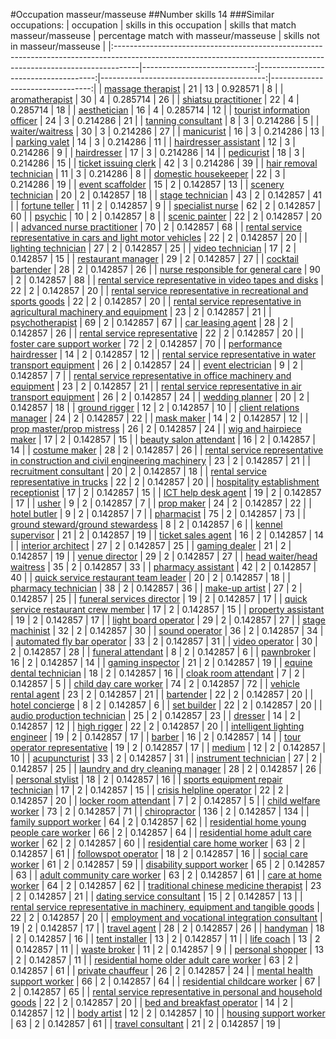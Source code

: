 #Occupation masseur/masseuse
##Number skills 14
###Similar occupations:
| occupation                                                                                                                                                        |   skills in this occupation |   skills that match masseur/masseuse |   percentage match with masseur/masseuse |   skills not in masseur/masseuse |
|:------------------------------------------------------------------------------------------------------------------------------------------------------------------|----------------------------:|-------------------------------------:|-----------------------------------------:|---------------------------------:|
| [massage therapist](massage_therapist.md)                                                                                                                         |                          21 |                                   13 |                                 0.928571 |                                8 |
| [aromatherapist](aromatherapist.md)                                                                                                                               |                          30 |                                    4 |                                 0.285714 |                               26 |
| [shiatsu practitioner](shiatsu_practitioner.md)                                                                                                                   |                          22 |                                    4 |                                 0.285714 |                               18 |
| [aesthetician](aesthetician.md)                                                                                                                                   |                          16 |                                    4 |                                 0.285714 |                               12 |
| [tourist information officer](tourist_information_officer.md)                                                                                                     |                          24 |                                    3 |                                 0.214286 |                               21 |
| [tanning consultant](tanning_consultant.md)                                                                                                                       |                           8 |                                    3 |                                 0.214286 |                                5 |
| [waiter/waitress](waiter-waitress.md)                                                                                                                             |                          30 |                                    3 |                                 0.214286 |                               27 |
| [manicurist](manicurist.md)                                                                                                                                       |                          16 |                                    3 |                                 0.214286 |                               13 |
| [parking valet](parking_valet.md)                                                                                                                                 |                          14 |                                    3 |                                 0.214286 |                               11 |
| [hairdresser assistant](hairdresser_assistant.md)                                                                                                                 |                          12 |                                    3 |                                 0.214286 |                                9 |
| [hairdresser](hairdresser.md)                                                                                                                                     |                          17 |                                    3 |                                 0.214286 |                               14 |
| [pedicurist](pedicurist.md)                                                                                                                                       |                          18 |                                    3 |                                 0.214286 |                               15 |
| [ticket issuing clerk](ticket_issuing_clerk.md)                                                                                                                   |                          42 |                                    3 |                                 0.214286 |                               39 |
| [hair removal technician](hair_removal_technician.md)                                                                                                             |                          11 |                                    3 |                                 0.214286 |                                8 |
| [domestic housekeeper](domestic_housekeeper.md)                                                                                                                   |                          22 |                                    3 |                                 0.214286 |                               19 |
| [event scaffolder](event_scaffolder.md)                                                                                                                           |                          15 |                                    2 |                                 0.142857 |                               13 |
| [scenery technician](scenery_technician.md)                                                                                                                       |                          20 |                                    2 |                                 0.142857 |                               18 |
| [stage technician](stage_technician.md)                                                                                                                           |                          43 |                                    2 |                                 0.142857 |                               41 |
| [fortune teller](fortune_teller.md)                                                                                                                               |                          11 |                                    2 |                                 0.142857 |                                9 |
| [specialist nurse](specialist_nurse.md)                                                                                                                           |                          62 |                                    2 |                                 0.142857 |                               60 |
| [psychic](psychic.md)                                                                                                                                             |                          10 |                                    2 |                                 0.142857 |                                8 |
| [scenic painter](scenic_painter.md)                                                                                                                               |                          22 |                                    2 |                                 0.142857 |                               20 |
| [advanced nurse practitioner](advanced_nurse_practitioner.md)                                                                                                     |                          70 |                                    2 |                                 0.142857 |                               68 |
| [rental service representative in cars and light motor vehicles](rental_service_representative_in_cars_and_light_motor_vehicles.md)                               |                          22 |                                    2 |                                 0.142857 |                               20 |
| [lighting technician](lighting_technician.md)                                                                                                                     |                          27 |                                    2 |                                 0.142857 |                               25 |
| [video technician](video_technician.md)                                                                                                                           |                          17 |                                    2 |                                 0.142857 |                               15 |
| [restaurant manager](restaurant_manager.md)                                                                                                                       |                          29 |                                    2 |                                 0.142857 |                               27 |
| [cocktail bartender](cocktail_bartender.md)                                                                                                                       |                          28 |                                    2 |                                 0.142857 |                               26 |
| [nurse responsible for general care](nurse_responsible_for_general_care.md)                                                                                       |                          90 |                                    2 |                                 0.142857 |                               88 |
| [rental service representative in video tapes and disks](rental_service_representative_in_video_tapes_and_disks.md)                                               |                          22 |                                    2 |                                 0.142857 |                               20 |
| [rental service representative in recreational and sports goods](rental_service_representative_in_recreational_and_sports_goods.md)                               |                          22 |                                    2 |                                 0.142857 |                               20 |
| [rental service representative in agricultural machinery and equipment](rental_service_representative_in_agricultural_machinery_and_equipment.md)                 |                          23 |                                    2 |                                 0.142857 |                               21 |
| [psychotherapist](psychotherapist.md)                                                                                                                             |                          69 |                                    2 |                                 0.142857 |                               67 |
| [car leasing agent](car_leasing_agent.md)                                                                                                                         |                          28 |                                    2 |                                 0.142857 |                               26 |
| [rental service representative](rental_service_representative.md)                                                                                                 |                          22 |                                    2 |                                 0.142857 |                               20 |
| [foster care support worker](foster_care_support_worker.md)                                                                                                       |                          72 |                                    2 |                                 0.142857 |                               70 |
| [performance hairdresser](performance_hairdresser.md)                                                                                                             |                          14 |                                    2 |                                 0.142857 |                               12 |
| [rental service representative in water transport equipment](rental_service_representative_in_water_transport_equipment.md)                                       |                          26 |                                    2 |                                 0.142857 |                               24 |
| [event electrician](event_electrician.md)                                                                                                                         |                           9 |                                    2 |                                 0.142857 |                                7 |
| [rental service representative in office machinery and equipment](rental_service_representative_in_office_machinery_and_equipment.md)                             |                          23 |                                    2 |                                 0.142857 |                               21 |
| [rental service representative in air transport equipment](rental_service_representative_in_air_transport_equipment.md)                                           |                          26 |                                    2 |                                 0.142857 |                               24 |
| [wedding planner](wedding_planner.md)                                                                                                                             |                          20 |                                    2 |                                 0.142857 |                               18 |
| [ground rigger](ground_rigger.md)                                                                                                                                 |                          12 |                                    2 |                                 0.142857 |                               10 |
| [client relations manager](client_relations_manager.md)                                                                                                           |                          24 |                                    2 |                                 0.142857 |                               22 |
| [mask maker](mask_maker.md)                                                                                                                                       |                          14 |                                    2 |                                 0.142857 |                               12 |
| [prop master/prop mistress](prop_master-prop_mistress.md)                                                                                                         |                          26 |                                    2 |                                 0.142857 |                               24 |
| [wig and hairpiece maker](wig_and_hairpiece_maker.md)                                                                                                             |                          17 |                                    2 |                                 0.142857 |                               15 |
| [beauty salon attendant](beauty_salon_attendant.md)                                                                                                               |                          16 |                                    2 |                                 0.142857 |                               14 |
| [costume maker](costume_maker.md)                                                                                                                                 |                          28 |                                    2 |                                 0.142857 |                               26 |
| [rental service representative in construction and civil engineering machinery](rental_service_representative_in_construction_and_civil_engineering_machinery.md) |                          23 |                                    2 |                                 0.142857 |                               21 |
| [recruitment consultant](recruitment_consultant.md)                                                                                                               |                          20 |                                    2 |                                 0.142857 |                               18 |
| [rental service representative in trucks](rental_service_representative_in_trucks.md)                                                                             |                          22 |                                    2 |                                 0.142857 |                               20 |
| [hospitality establishment receptionist](hospitality_establishment_receptionist.md)                                                                               |                          17 |                                    2 |                                 0.142857 |                               15 |
| [ICT help desk agent](ICT_help_desk_agent.md)                                                                                                                     |                          19 |                                    2 |                                 0.142857 |                               17 |
| [usher](usher.md)                                                                                                                                                 |                           9 |                                    2 |                                 0.142857 |                                7 |
| [prop maker](prop_maker.md)                                                                                                                                       |                          24 |                                    2 |                                 0.142857 |                               22 |
| [hotel butler](hotel_butler.md)                                                                                                                                   |                           9 |                                    2 |                                 0.142857 |                                7 |
| [pharmacist](pharmacist.md)                                                                                                                                       |                          75 |                                    2 |                                 0.142857 |                               73 |
| [ground steward/ground stewardess](ground_steward-ground_stewardess.md)                                                                                           |                           8 |                                    2 |                                 0.142857 |                                6 |
| [kennel supervisor](kennel_supervisor.md)                                                                                                                         |                          21 |                                    2 |                                 0.142857 |                               19 |
| [ticket sales agent](ticket_sales_agent.md)                                                                                                                       |                          16 |                                    2 |                                 0.142857 |                               14 |
| [interior architect](interior_architect.md)                                                                                                                       |                          27 |                                    2 |                                 0.142857 |                               25 |
| [gaming dealer](gaming_dealer.md)                                                                                                                                 |                          21 |                                    2 |                                 0.142857 |                               19 |
| [venue director](venue_director.md)                                                                                                                               |                          29 |                                    2 |                                 0.142857 |                               27 |
| [head waiter/head waitress](head_waiter-head_waitress.md)                                                                                                         |                          35 |                                    2 |                                 0.142857 |                               33 |
| [pharmacy assistant](pharmacy_assistant.md)                                                                                                                       |                          42 |                                    2 |                                 0.142857 |                               40 |
| [quick service restaurant team leader](quick_service_restaurant_team_leader.md)                                                                                   |                          20 |                                    2 |                                 0.142857 |                               18 |
| [pharmacy technician](pharmacy_technician.md)                                                                                                                     |                          38 |                                    2 |                                 0.142857 |                               36 |
| [make-up artist](make-up_artist.md)                                                                                                                               |                          27 |                                    2 |                                 0.142857 |                               25 |
| [funeral services director](funeral_services_director.md)                                                                                                         |                          19 |                                    2 |                                 0.142857 |                               17 |
| [quick service restaurant crew member](quick_service_restaurant_crew_member.md)                                                                                   |                          17 |                                    2 |                                 0.142857 |                               15 |
| [property assistant](property_assistant.md)                                                                                                                       |                          19 |                                    2 |                                 0.142857 |                               17 |
| [light board operator](light_board_operator.md)                                                                                                                   |                          29 |                                    2 |                                 0.142857 |                               27 |
| [stage machinist](stage_machinist.md)                                                                                                                             |                          32 |                                    2 |                                 0.142857 |                               30 |
| [sound operator](sound_operator.md)                                                                                                                               |                          36 |                                    2 |                                 0.142857 |                               34 |
| [automated fly bar operator](automated_fly_bar_operator.md)                                                                                                       |                          33 |                                    2 |                                 0.142857 |                               31 |
| [video operator](video_operator.md)                                                                                                                               |                          30 |                                    2 |                                 0.142857 |                               28 |
| [funeral attendant](funeral_attendant.md)                                                                                                                         |                           8 |                                    2 |                                 0.142857 |                                6 |
| [pawnbroker](pawnbroker.md)                                                                                                                                       |                          16 |                                    2 |                                 0.142857 |                               14 |
| [gaming inspector](gaming_inspector.md)                                                                                                                           |                          21 |                                    2 |                                 0.142857 |                               19 |
| [equine dental technician](equine_dental_technician.md)                                                                                                           |                          18 |                                    2 |                                 0.142857 |                               16 |
| [cloak room attendant](cloak_room_attendant.md)                                                                                                                   |                           7 |                                    2 |                                 0.142857 |                                5 |
| [child day care worker](child_day_care_worker.md)                                                                                                                 |                          74 |                                    2 |                                 0.142857 |                               72 |
| [vehicle rental agent](vehicle_rental_agent.md)                                                                                                                   |                          23 |                                    2 |                                 0.142857 |                               21 |
| [bartender](bartender.md)                                                                                                                                         |                          22 |                                    2 |                                 0.142857 |                               20 |
| [hotel concierge](hotel_concierge.md)                                                                                                                             |                           8 |                                    2 |                                 0.142857 |                                6 |
| [set builder](set_builder.md)                                                                                                                                     |                          22 |                                    2 |                                 0.142857 |                               20 |
| [audio production technician](audio_production_technician.md)                                                                                                     |                          25 |                                    2 |                                 0.142857 |                               23 |
| [dresser](dresser.md)                                                                                                                                             |                          14 |                                    2 |                                 0.142857 |                               12 |
| [high rigger](high_rigger.md)                                                                                                                                     |                          22 |                                    2 |                                 0.142857 |                               20 |
| [intelligent lighting engineer](intelligent_lighting_engineer.md)                                                                                                 |                          19 |                                    2 |                                 0.142857 |                               17 |
| [barber](barber.md)                                                                                                                                               |                          16 |                                    2 |                                 0.142857 |                               14 |
| [tour operator representative](tour_operator_representative.md)                                                                                                   |                          19 |                                    2 |                                 0.142857 |                               17 |
| [medium](medium.md)                                                                                                                                               |                          12 |                                    2 |                                 0.142857 |                               10 |
| [acupuncturist](acupuncturist.md)                                                                                                                                 |                          33 |                                    2 |                                 0.142857 |                               31 |
| [instrument technician](instrument_technician.md)                                                                                                                 |                          27 |                                    2 |                                 0.142857 |                               25 |
| [laundry and dry cleaning manager](laundry_and_dry_cleaning_manager.md)                                                                                           |                          28 |                                    2 |                                 0.142857 |                               26 |
| [personal stylist](personal_stylist.md)                                                                                                                           |                          18 |                                    2 |                                 0.142857 |                               16 |
| [sports equipment repair technician](sports_equipment_repair_technician.md)                                                                                       |                          17 |                                    2 |                                 0.142857 |                               15 |
| [crisis helpline operator](crisis_helpline_operator.md)                                                                                                           |                          22 |                                    2 |                                 0.142857 |                               20 |
| [locker room attendant](locker_room_attendant.md)                                                                                                                 |                           7 |                                    2 |                                 0.142857 |                                5 |
| [child welfare worker](child_welfare_worker.md)                                                                                                                   |                          73 |                                    2 |                                 0.142857 |                               71 |
| [chiropractor](chiropractor.md)                                                                                                                                   |                         136 |                                    2 |                                 0.142857 |                              134 |
| [family support worker](family_support_worker.md)                                                                                                                 |                          64 |                                    2 |                                 0.142857 |                               62 |
| [residential home young people care worker](residential_home_young_people_care_worker.md)                                                                         |                          66 |                                    2 |                                 0.142857 |                               64 |
| [residential home adult care worker](residential_home_adult_care_worker.md)                                                                                       |                          62 |                                    2 |                                 0.142857 |                               60 |
| [residential care home worker](residential_care_home_worker.md)                                                                                                   |                          63 |                                    2 |                                 0.142857 |                               61 |
| [followspot operator](followspot_operator.md)                                                                                                                     |                          18 |                                    2 |                                 0.142857 |                               16 |
| [social care worker](social_care_worker.md)                                                                                                                       |                          61 |                                    2 |                                 0.142857 |                               59 |
| [disability support worker](disability_support_worker.md)                                                                                                         |                          65 |                                    2 |                                 0.142857 |                               63 |
| [adult community care worker](adult_community_care_worker.md)                                                                                                     |                          63 |                                    2 |                                 0.142857 |                               61 |
| [care at home worker](care_at_home_worker.md)                                                                                                                     |                          64 |                                    2 |                                 0.142857 |                               62 |
| [traditional chinese medicine therapist](traditional_chinese_medicine_therapist.md)                                                                               |                          23 |                                    2 |                                 0.142857 |                               21 |
| [dating service consultant](dating_service_consultant.md)                                                                                                         |                          15 |                                    2 |                                 0.142857 |                               13 |
| [rental service representative in machinery, equipment and tangible goods](rental_service_representative_in_machinery,_equipment_and_tangible_goods.md)           |                          22 |                                    2 |                                 0.142857 |                               20 |
| [employment and vocational integration consultant](employment_and_vocational_integration_consultant.md)                                                           |                          19 |                                    2 |                                 0.142857 |                               17 |
| [travel agent](travel_agent.md)                                                                                                                                   |                          28 |                                    2 |                                 0.142857 |                               26 |
| [handyman](handyman.md)                                                                                                                                           |                          18 |                                    2 |                                 0.142857 |                               16 |
| [tent installer](tent_installer.md)                                                                                                                               |                          13 |                                    2 |                                 0.142857 |                               11 |
| [life coach](life_coach.md)                                                                                                                                       |                          13 |                                    2 |                                 0.142857 |                               11 |
| [waste broker](waste_broker.md)                                                                                                                                   |                          11 |                                    2 |                                 0.142857 |                                9 |
| [personal shopper](personal_shopper.md)                                                                                                                           |                          13 |                                    2 |                                 0.142857 |                               11 |
| [residential home older adult care worker](residential_home_older_adult_care_worker.md)                                                                           |                          63 |                                    2 |                                 0.142857 |                               61 |
| [private chauffeur](private_chauffeur.md)                                                                                                                         |                          26 |                                    2 |                                 0.142857 |                               24 |
| [mental health support worker](mental_health_support_worker.md)                                                                                                   |                          66 |                                    2 |                                 0.142857 |                               64 |
| [residential childcare worker](residential_childcare_worker.md)                                                                                                   |                          67 |                                    2 |                                 0.142857 |                               65 |
| [rental service representative in personal and household goods](rental_service_representative_in_personal_and_household_goods.md)                                 |                          22 |                                    2 |                                 0.142857 |                               20 |
| [bed and breakfast operator](bed_and_breakfast_operator.md)                                                                                                       |                          14 |                                    2 |                                 0.142857 |                               12 |
| [body artist](body_artist.md)                                                                                                                                     |                          12 |                                    2 |                                 0.142857 |                               10 |
| [housing support worker](housing_support_worker.md)                                                                                                               |                          63 |                                    2 |                                 0.142857 |                               61 |
| [travel consultant](travel_consultant.md)                                                                                                                         |                          21 |                                    2 |                                 0.142857 |                               19 |
